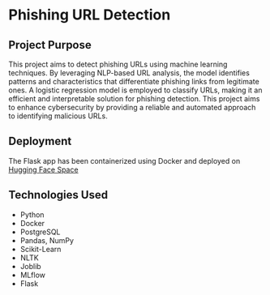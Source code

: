 # Phishing URL Detection

## Project Purpose

This project aims to detect phishing URLs using machine learning techniques. By leveraging NLP-based URL analysis, the model identifies patterns and characteristics that differentiate phishing links from legitimate ones. A logistic regression model is employed to classify URLs, making it an efficient and interpretable solution for phishing detection. This project aims to enhance cybersecurity by providing a reliable and automated approach to identifying malicious URLs.

## Deployment

The Flask app has been containerized using Docker and deployed on [Hugging Face Space](https://huggingface.co/spaces/ZiyaKolcu/Phishing-URL-Detection)

## Technologies Used

- Python
- Docker
- PostgreSQL
- Pandas, NumPy
- Scikit-Learn
- NLTK
- Joblib
- MLflow
- Flask
